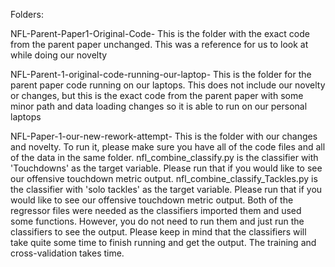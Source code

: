 Folders:

NFL-Parent-Paper1-Original-Code- This is the folder with the exact code from the parent paper unchanged. This was a reference for us to look at while doing our novelty

NFL-Parent-1-original-code-running-our-laptop- This is the folder for the parent paper code running on our laptops. This does not include our novelty or changes, but this is the exact code from the parent paper
with some minor path and data loading changes so it is able to run on our personal laptops

NFL-Paper-1-our-new-rework-attempt- This is the folder with our changes and novelty. To run it, please make sure you have all of the code files and all of the data in the same folder. nfl_combine_classify.py is 
the classifier with 'Touchdowns' as the target variable. Please run that if you would like to see our offensive touchdown metric output. nfl_combine_classify_Tackles.py is the classifier with 'solo tackles' as 
the target variable. Please run that if you would like to see our offensive touchdown metric output. 
Both of the regressor files were needed as the classifiers imported them and used some functions. However, you do not need to run them and just run the classifiers to see the output. Please keep in mind that 
the classifiers will take quite some time to finish running and get the output. The training and cross-validation takes time.
